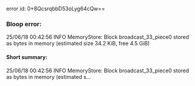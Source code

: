 error id: 0+8QcsrqbbD53oLyg64cQw==
### Bloop error:

25/06/18 00:42:56 INFO MemoryStore: Block broadcast_33_piece0 stored as bytes in memory (estimated size 34.2 KiB, free 4.5 GiB)
#### Short summary: 

25/06/18 00:42:56 INFO MemoryStore: Block broadcast_33_piece0 stored as bytes in memory (estimated s...